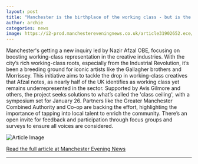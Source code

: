 ```yaml
---
layout: post
title: "Manchester is the birthplace of the working class - but is the city becoming too posh?"
author: archie
categories: news
image: https://i2-prod.manchestereveningnews.co.uk/article31902652.ece/ALTERNATES/s1200/1_Manchester-skyline.jpg
---
```

Manchester's getting a new inquiry led by Nazir Afzal OBE, focusing on boosting working-class representation in the creative industries. With the city’s rich working-class roots, especially from the Industrial Revolution, it’s been a breeding ground for iconic artists like the Gallagher brothers and Morrissey. This initiative aims to tackle the drop in working-class creatives that Afzal notes, as nearly half of the UK identifies as working class yet remains underrepresented in the sector. Supported by Avis Gilmore and others, the project seeks solutions to what’s called the 'class ceiling', with a symposium set for January 26. Partners like the Greater Manchester Combined Authority and Co-op are backing the effort, highlighting the importance of tapping into local talent to enrich the community. There’s an open invite for feedback and participation through focus groups and surveys to ensure all voices are considered.

![Article Image](https://i2-prod.manchestereveningnews.co.uk/article31902652.ece/ALTERNATES/s1200/1_Manchester-skyline.jpg)

[Read the full article at Manchester Evening News](https://www.manchestereveningnews.co.uk/news/greater-manchester-news/manchester-birthplace-working-class-city-32550660)

---
